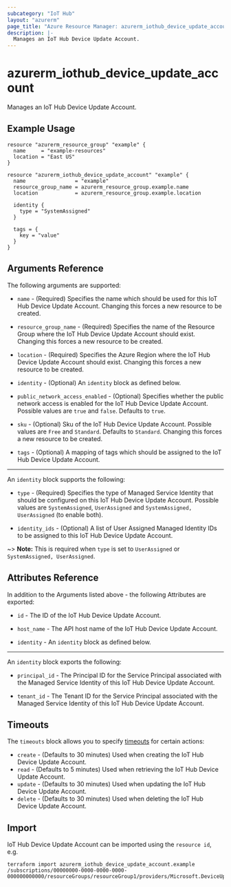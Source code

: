 ```yaml
---
subcategory: "IoT Hub"
layout: "azurerm"
page_title: "Azure Resource Manager: azurerm_iothub_device_update_account"
description: |-
  Manages an IoT Hub Device Update Account.
---
```


# azurerm_iothub_device_update_account

Manages an IoT Hub Device Update Account.

## Example Usage

```hcl
resource "azurerm_resource_group" "example" {
  name     = "example-resources"
  location = "East US"
}

resource "azurerm_iothub_device_update_account" "example" {
  name                = "example"
  resource_group_name = azurerm_resource_group.example.name
  location            = azurerm_resource_group.example.location

  identity {
    type = "SystemAssigned"
  }

  tags = {
    key = "value"
  }
}
```

## Arguments Reference

The following arguments are supported:

* `name` - (Required) Specifies the name which should be used for this IoT Hub Device Update Account. Changing this forces a new resource to be created.

* `resource_group_name` - (Required) Specifies the name of the Resource Group where the IoT Hub Device Update Account should exist. Changing this forces a new resource to be created.

* `location` - (Required) Specifies the Azure Region where the IoT Hub Device Update Account should exist. Changing this forces a new resource to be created.

* `identity` - (Optional) An `identity` block as defined below.

* `public_network_access_enabled` - (Optional) Specifies whether the public network access is enabled for the IoT Hub Device Update Account. Possible values are `true` and `false`. Defaults to `true`.

* `sku` - (Optional) Sku of the IoT Hub Device Update Account. Possible values are `Free` and `Standard`. Defaults to `Standard`. Changing this forces a new resource to be created.

* `tags` - (Optional) A mapping of tags which should be assigned to the IoT Hub Device Update Account.

---

An `identity` block supports the following:

* `type` - (Required) Specifies the type of Managed Service Identity that should be configured on this IoT Hub Device Update Account. Possible values are `SystemAssigned`, `UserAssigned` and `SystemAssigned, UserAssigned` (to enable both).

* `identity_ids` - (Optional) A list of User Assigned Managed Identity IDs to be assigned to this IoT Hub Device Update Account.

~> **Note:** This is required when `type` is set to `UserAssigned` or `SystemAssigned, UserAssigned`.

## Attributes Reference

In addition to the Arguments listed above - the following Attributes are exported:

* `id` - The ID of the IoT Hub Device Update Account.

* `host_name` - The API host name of the IoT Hub Device Update Account.

* `identity` - An `identity` block as defined below.

---

An `identity` block exports the following:

* `principal_id` - The Principal ID for the Service Principal associated with the Managed Service Identity of this IoT Hub Device Update Account.

* `tenant_id` - The Tenant ID for the Service Principal associated with the Managed Service Identity of this IoT Hub Device Update Account.

## Timeouts

The `timeouts` block allows you to specify [timeouts](https://www.terraform.io/docs/configuration/resources.html#timeouts) for certain actions:

* `create` - (Defaults to 30 minutes) Used when creating the IoT Hub Device Update Account.
* `read` - (Defaults to 5 minutes) Used when retrieving the IoT Hub Device Update Account.
* `update` - (Defaults to 30 minutes) Used when updating the IoT Hub Device Update Account.
* `delete` - (Defaults to 30 minutes) Used when deleting the IoT Hub Device Update Account.

## Import

IoT Hub Device Update Account can be imported using the `resource id`, e.g.

```shell
terraform import azurerm_iothub_device_update_account.example /subscriptions/00000000-0000-0000-0000-000000000000/resourceGroups/resourceGroup1/providers/Microsoft.DeviceUpdate/accounts/account1
```
